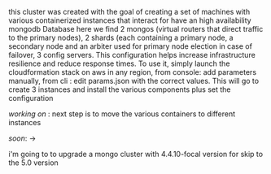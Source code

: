 this cluster was created with the goal of creating a set of machines with various containerized instances that interact for have an high availability mongodb Database
here we find
2 mongos (virtual routers that direct traffic to the primary nodes),
2 shards (each containing a primary node, a secondary node and an arbiter used for primary node election in case of failover,
3 config servers.
This configuration helps increase infrastructure resilience and reduce response times.
To use it, simply launch the cloudformation stack on aws in any region, 
         from console: add parameters manually, from cli : edit params.json with the correct values.
This will go to create 3 instances and install the various components plus set the configuration 

*working on* : next step is to move the various containers to different instances 


*soon*: ->

i'm going to to upgrade a mongo cluster with 4.4.10-focal version for skip to the 5.0 version 
